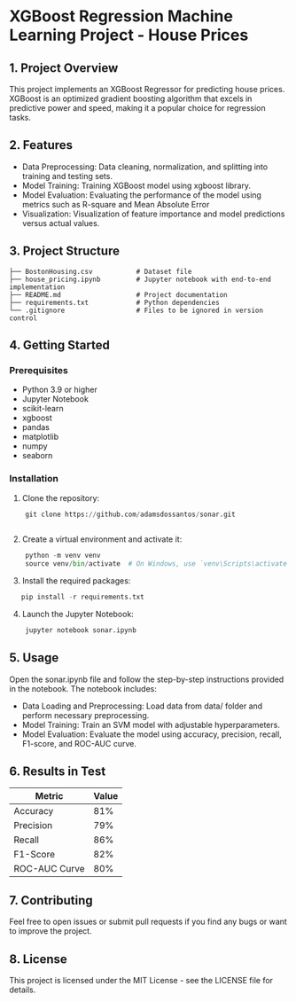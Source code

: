 # XGBoost Regression Machine Learning Project - House Prices

## 1. Project Overview

This project implements an XGBoost Regressor for predicting house prices. XGBoost is an optimized gradient boosting algorithm that excels in predictive power and speed, making it a popular choice for regression tasks.




## 2. Features
- Data Preprocessing: Data cleaning, normalization, and splitting into training and testing sets.
- Model Training: Training XGBoost model using xgboost library.
- Model Evaluation: Evaluating the performance of the model using metrics such as R-square and Mean Absolute Error
- Visualization: Visualization of feature importance and model predictions versus actual values.


## 3. Project Structure
    ├── BostonHousing.csv           # Dataset file 
    ├── house_pricing.ipynb         # Jupyter notebook with end-to-end implementation
    ├── README.md                   # Project documentation
    ├── requirements.txt            # Python dependencies
    └── .gitignore                  # Files to be ignored in version control

## 4. Getting Started

### Prerequisites
- Python 3.9 or higher
- Jupyter Notebook
- scikit-learn
- xgboost
- pandas
- matplotlib
- numpy
- seaborn

### Installation
1. Clone the repository:

```python
    git clone https://github.com/adamsdossantos/sonar.git
    
```
2. Create a virtual environment and activate it:
```python
    python -m venv venv
    source venv/bin/activate  # On Windows, use `venv\Scripts\activate`
```

3. Install the required packages:
```python
   pip install -r requirements.txt
```

4. Launch the Jupyter Notebook:
```python
    jupyter notebook sonar.ipynb
```
## 5. Usage

Open the sonar.ipynb file and follow the step-by-step instructions provided in the notebook. The notebook includes:

- Data Loading and Preprocessing: Load data from data/ folder and perform necessary preprocessing.
- Model Training: Train an SVM model with adjustable hyperparameters.
- Model Evaluation: Evaluate the model using accuracy, precision, recall, F1-score, and ROC-AUC curve.

## 6. Results in Test
| Metric    |  Value   |
|-----------|----------|
| Accuracy  |  81%   |
| Precision |  79%   |
| Recall    |  86%   |
| F1-Score  |  82%   |
| ROC-AUC Curve| 80% |

## 7. Contributing

Feel free to open issues or submit pull requests if you find any bugs or want to improve the project.

## 8. License

This project is licensed under the MIT License - see the LICENSE file for details.







